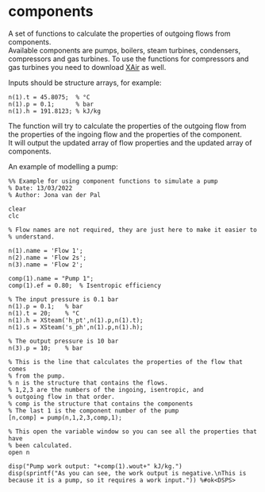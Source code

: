 # components
A set of functions to calculate the properties of outgoing flows from components.  
Available components are pumps, boilers, steam turbines, condensers, compressors and gas turbines.
To use the functions for compressors and gas turbines you need to download [XAir](https://github.com/jojojona372/XAir) as well.

Inputs should be structure arrays, for example:
```
n(1).t = 45.8075;  % °C
n(1).p = 0.1;      % bar
n(1).h = 191.8123; % kJ/kg
```

The function will try to calculate the properties of the outgoing flow from the properties of the ingoing flow and the properties of the component.  
It will output the updated array of flow properties and the updated array of components.  

An example of modelling a pump:  
```
%% Example for using component functions to simulate a pump
% Date: 13/03/2022
% Author: Jona van der Pal

clear
clc

% Flow names are not required, they are just here to make it easier to
% understand.

n(1).name = 'Flow 1';
n(2).name = 'Flow 2s';
n(3).name = 'Flow 2';

comp(1).name = "Pump 1";
comp(1).ef = 0.80;  % Isentropic efficiency

% The input pressure is 0.1 bar
n(1).p = 0.1;   % bar
n(1).t = 20;    % °C
n(1).h = XSteam('h_pt',n(1).p,n(1).t);
n(1).s = XSteam('s_ph',n(1).p,n(1).h);

% The output pressure is 10 bar
n(3).p = 10;    % bar

% This is the line that calculates the properties of the flow that comes
% from the pump.
% n is the structure that contains the flows.
% 1,2,3 are the numbers of the ingoing, isentropic, and
% outgoing flow in that order.
% comp is the structure that contains the components
% The last 1 is the component number of the pump
[n,comp] = pump(n,1,2,3,comp,1);

% This open the variable window so you can see all the properties that have
% been calculated.
open n

disp("Pump work output: "+comp(1).wout+" kJ/kg.")
disp(sprintf("As you can see, the work output is negative.\nThis is because it is a pump, so it requires a work input.")) %#ok<DSPS>
```
